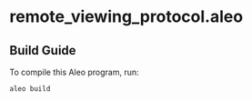 # remote_viewing_protocol.aleo

## Build Guide

To compile this Aleo program, run:
```bash
aleo build
```
